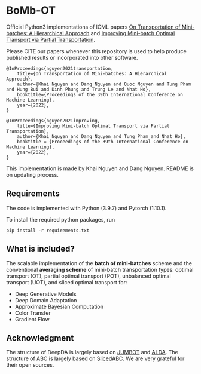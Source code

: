 # BoMb-OT
Official Python3 implementations of ICML papers [On Transportation of Mini-batches: A Hierarchical Approach](https://arxiv.org/abs/2102.05912) and [Improving Mini-batch Optimal Transport via Partial Transportation](https://arxiv.org/abs/2108.09645).

Please CITE our papers whenever this repository is used to help produce published results or incorporated into other software.
```
@InProceedings{nguyen2021transportation,
    title={On Transportation of Mini-batches: A Hierarchical Approach}, 
    author={Khai Nguyen and Dang Nguyen and Quoc Nguyen and Tung Pham and Hung Bui and Dinh Phung and Trung Le and Nhat Ho},
    booktitle={Proceedings of the 39th International Conference on Machine Learning},
    year={2022},
}
```
```
@InProceedings{nguyen2021improving,
    title={Improving Mini-batch Optimal Transport via Partial Transportation}, 
    author={Khai Nguyen and Dang Nguyen and Tung Pham and Nhat Ho},
    booktitle = {Proceedings of the 39th International Conference on Machine Learning},
    year={2022},
}
```
This implementation is made by Khai Nguyen and Dang Nguyen. README is on updating process.

## Requirements
The code is implemented with Python (3.9.7) and Pytorch (1.10.1).

To install the required python packages, run
```
pip install -r requirements.txt
```

## What is included?
The scalable implementation of the **batch of mini-batches** scheme and the conventional **averaging scheme** of mini-batch transportation types: optimal transport (OT), partial optimal transport (POT), unbalanced optimal transport (UOT), and sliced optimal transport for:

* Deep Generative Models 
* Deep Domain Adaptation
* Approximate Bayesian Computation
* Color Transfer
* Gradient Flow

## Acknowledgment
The structure of DeepDA is largely based on [JUMBOT](https://github.com/kilianFatras/JUMBOT) and [ALDA](https://github.com/ZJULearning/ALDA).  The structure of ABC is largely based on [SlicedABC](https://github.com/kimiandj/slicedwass_abc). We are very grateful for their open sources.
